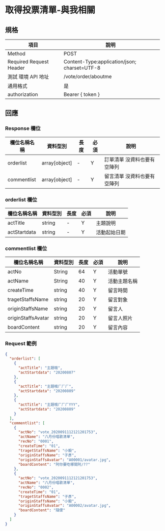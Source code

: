 # 取得投票清單-與我相關

## 規格

| 項目                    | 說明                                         |
| ----------------------- | -------------------------------------------- |
| Method                  | POST                                         |
| Required Request Header | Content-Type:application/json; charset=UTF-8 |
| 測試 環境 API 地址      | /vote/order/aboutme                          |
| 通用格式                | 是                                           |
| authorization           | Bearer { token }                             |

## 回應

### Response 欄位

| 欄位名稱名稱 | 資料型別      | 長度 | 必須 | 說明                        |
| ------------ | ------------- | ---- | ---- | --------------------------- |
| orderlist    | array[object] | -    | Y    | 訂單清單 沒資料也要有空陣列 |
| commentlist  | array[object] | -    | Y    | 留言清單 沒資料也要有空陣列 |

### orderlist 欄位

| 欄位名稱名稱 | 資料型別 | 長度 | 必須 | 說明         |
| ------------ | -------- | ---- | ---- | ------------ |
| actTitle     | string   | -    | Y    | 主題說明     |
| actStartdata | string   | -    | Y    | 活動起始日期 |

### commentlist 欄位

| 欄位名稱名稱       | 資料型別 | 長度 | 必須 | 說明         |
| ------------------ | -------- | ---- | ---- | ------------ |
| actNo              | String   | 64   | Y    | 活動單號     |
| actName            | String   | 40   | Y    | 活動主題名稱 |
| createTime         | string   | 40   | Y    | 留言時間     |
| tragetStaffsName   | string   | 20   | Y    | 留言對象     |
| originStaffsName   | string   | 20   | Y    | 留言人       |
| originStaffsAvatar | string   | 20   | Y    | 留言人照片   |
| boardContent       | string   | 20   | Y    | 留言內容     |

### Request 範例

```json
{
  "orderlist": [
    {
      "actTitle": "主題哦",
      "actStartdata": "20200807"
    },
    {
      "actTitle": "主題哦ㄏㄏㄏ",
      "actStartdata": "20200809"
    },
    {
      "actTitle": "主題哦ㄏㄏㄏYYY",
      "actStartdata": "20200809"
    }
  ],
  "commentlist": [
    {
      "actNo": "vote_2020091112121201753",
      "actName": "八月份唱歌清單",
      "recNo": "0001",
      "createTime": "01",
      "tragetStaffsName": "小毅",
      "originStaffsName": "子彥",
      "originStaffsAvatar": "A00001/avatar.jpg",
      "boardContent": "阿你要吃哪間阿/??"
    },
    {
      "actNo": "vote_2020091112121201753",
      "actName": "八月份唱歌清單",
      "recNo": "0002",
      "createTime": "01",
      "tragetStaffsName": "子彥",
      "originStaffsName": "小毅",
      "originStaffsAvatar": "A00002/avatar.jpg",
      "boardContent": "隨便"
    }
  ]
}
```
